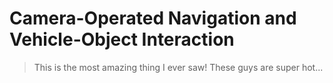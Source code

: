Camera-Operated Navigation and Vehicle-Object Interaction
==========================================================

> This is the most amazing thing I ever saw!
> These guys are super hot...

